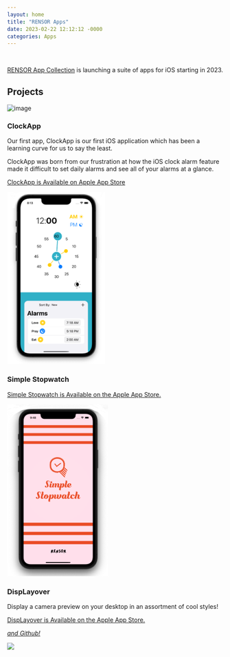 ```yaml
---
layout: home
title: "RENSOR Apps"
date: 2023-02-22 12:12:12 -0000
categories: Apps
---
```


<!-- ![image](https://user-images.githubusercontent.com/92299/220574713-c0d4f0c3-a284-410f-a59e-d3b5a84e47ba.png) --> 

<br>

[RENSOR App Collection](https://apps.apple.com/us/developer/lauren-harris/id1620828813) is launching a suite of apps for iOS starting in 2023.


## Projects

![image](https://user-images.githubusercontent.com/92299/220574806-efecbde8-0ea5-4b81-bddf-9fe7b43da2ee.png)

### ClockApp

Our first app, ClockApp is our first iOS application which has been a learning curve for us to say the least.

ClockApp was born from our frustration at how the iOS clock alarm feature made it difficult to set daily alarms
and see all of your alarms at a glance. 

[ClockApp is Available on Apple App Store](https://apps.apple.com/us/app/clockapp/id1665577014)

<img style="height: 400px;" src="/assets/images/eat_pray_love.png?1" />


### Simple Stopwatch

[Simple Stopwatch is Available on the Apple App Store.](https://apps.apple.com/app/id6448793559)

<img style="height: 400px;" src="/assets/images/stopwatch-simple-cropped.png" />


### DispLayover

Display a camera preview on your desktop in an assortment of cool styles!

[DispLayover is Available on the Apple App Store.](https://apps.apple.com/au/app/displayover/id6471848731?mt=12)

*[and Github!](https://github.com/rensorapps/displayover#-displayover)*

<img style="width: auto;" src="https://user-images.githubusercontent.com/92299/282210086-a3e648e8-4b3d-4aea-b7e6-eb548e29d314.png" />


